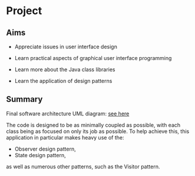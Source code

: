 # Project

## Aims

* Appreciate issues in user interface design

* Learn practical aspects of graphical user interface programming

* Learn more about the Java class libraries

* Learn the application of design patterns

## Summary

Final software architecture UML diagram: [see here](https://github.com/callum-jones19/java-dungeon-crawler/blob/master/design_milestone3_final.pdf)

The code is designed to be as minimally coupled as possible, with each class being as focused on only its job as possible. To help achieve this, this application in particular makes heavy use of the:

* Observer design pattern,
* State design pattern,

as well as numerous other patterns, such as the Visitor pattern.
